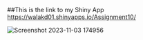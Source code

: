 


##This is the link to my Shiny App
https://walakd01.shinyapps.io/Assignment10/


![Screenshot 2023-11-03 174956](https://github.com/walakd01/Assignment10/assets/123913513/b4652039-430c-4721-8e9b-7ed82b10273f)
